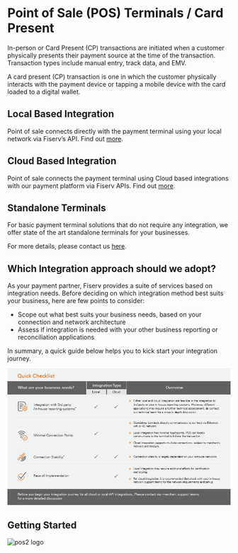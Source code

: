 # Point of Sale (POS) Terminals / Card Present


In-person or Card Present (CP) transactions are initiated when a customer physically presents their payment source at the time of the transaction. Transaction types include manual entry, track data, and EMV.

A card present (CP) transaction is one in which the customer physically interacts with the payment device or tapping a mobile device with the card loaded to a digital wallet.


## Local Based Integration

Point of sale connects directly with the payment terminal using your local network via Fiserv’s API. Find out [more](./?path=docs/LocalPOI.md).

## Cloud Based Integration

Point of sale connects the payment terminal using Cloud based integrations with our payment platform via Fiserv APIs. Find out [more](./path=docs/CloudPOI.md).

## Standalone Terminals
For basic payment terminal solutions that do not require any integration, we offer state of the art standalone terminals for your businesses.

For more details, please contact us [here](./?path=docs/introduction/contact-us.md).

## Which Integration approach should we adopt?

As your payment partner, Fiserv provides a suite of services based on integration needs. Before deciding on which integration method best suits your business, here are few points to consider:
 - Scope out what best suits your business needs, based on your connection and network architecture
 - Assess if integration is needed with your other business reporting or reconciliation applications

In summary, a quick guide below helps you to kick start your integration journey.<BR /> 

![pos logo](https://raw.githubusercontent.com/Fiserv/acceptance-solutions-apac/develop/assets/images/pos.jpg "pos logo")


## Getting Started

![pos2 logo](https://raw.githubusercontent.com/Fiserv/acceptance-solutions-apac/develop/assets/images/pos2.gif "pos2 logo")

